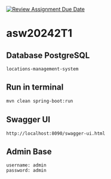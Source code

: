 [![Review Assignment Due Date](https://classroom.github.com/assets/deadline-readme-button-22041afd0340ce965d47ae6ef1cefeee28c7c493a6346c4f15d667ab976d596c.svg)](https://classroom.github.com/a/U6YJFoaW)

# asw20242T1

## Database PostgreSQL

```
locations-management-system
```

## Run in terminal 

```bash
mvn clean spring-boot:run
```

## Swagger UI

```
http://localhost:8090/swagger-ui.html
```

## Admin Base

```
username: admin
password: admin
```